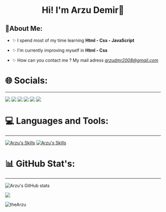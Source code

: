 <h1 align="center">Hi! I'm Arzu Demir👋</h1>

🌈About Me:
-----------------------------------------

- ✨ I spend most of my time learning **Html - Css - JavaScript**

- ✨ I'm currently improving myself in **Html - Css**

- ✨ How can you contact me ? My mail adress *arzudmr2008@gmail.com*


# 🌐 Socials:
-----------------------------------------

<a href="https://twitter.com/arzuups/" target="_blank"><img src="https://img.shields.io/badge/X-%23000000.svg?style=for-the-badge&logo=X&logoColor=white)" target="_blank"></a>
<a href="https://open.spotify.com/user/31finxanuy73c7i3gre5v6g7ht4u" target="_blank"><img src="https://img.shields.io/badge/Spotify-1ED760?&style=for-the-badge&logo=spotify&logoColor=white" target="_blank"></a>
<a href="https://www.linkedin.com/in/arzuups/" target="_blank"><img src="https://img.shields.io/badge/-LinkedIn-%230077B5?style=for-the-badge&logo=linkedin&logoColor=white" target="_blank"></a>
<a href="https://medium.com/@arzuups" target="_blank"><img src="https://img.shields.io/badge/Medium-12100E?style=for-the-badge&logo=medium&logoColor=white" target="_blank" /></a>
<a href="https://linktr.ee/arzuups" target="_blank"><img src="https://img.shields.io/badge/linktree-1de9b6?style=for-the-badge&logo=linktree&logoColor=white" target="_blank"></a>
<a href="https://stackoverflow.com/users/21285076/arzu-demir" target="blank"><img src="https://img.shields.io/badge/-Stackoverflow-FE7A16?style=for-the-badge&logo=stack-overflow&logoColor=white" target="_blank" /></a>
</p>

# 💻 Languages and Tools:
------------------------------------------

[![Arzu's Skills](https://skillicons.dev/icons?i=html,css,js)](https://skillicons.dev)
[![Arzu's Skills](https://skillicons.dev/icons?i=figma,git&theme=light)](https://skillicons.dev)



# 📊 GitHub Stat's:
------------------------------------------
 
![Arzu's GitHub stats](https://github-readme-stats.vercel.app/api?username=arzuups&show_icons=true&theme=radical)
  
![](https://github-readme-stats.vercel.app/api/top-langs/?username=arzuups&theme=radical&hide_border=false&include_all_commits=false&count_private=true&layout=compact)
  
<p align="left"> <img src="https://komarev.com/ghpvc/?username=arzuups&label=Profile%20views&color=0e75b6&style=flat" alt="theArzu" /> </p>
